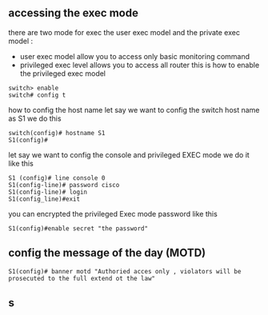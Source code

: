 ## accessing the exec mode 
there are two mode for exec the user exec model and the private exec model : 
- user exec model allow you to access only basic monitoring command  
- privileged exec level allows you to access all router 
this is how to enable the privileged exec model 
```
switch> enable 
switch# config t
```
how to  config the host name 
let say we want to config the switch host name as S1 we do this 
```
switch(config)# hostname S1 
S1(config)# 
```
let say we want to config the console and privileged EXEC mode we do it like this 
```
S1 (config)# line console 0 
S1(config-line)# password cisco 
S1(config-line)# login 
S1(config_line)#exit 
```
you can encrypted the privileged Exec mode password like this 
```
S1(config)#enable secret "the password" 
```
## config the message of the day (MOTD)
```
S1(config)# banner motd "Authoried acces only , violators will be prosecuted to the full extend ot the law"
```
## s
